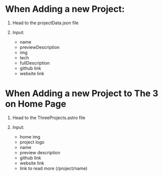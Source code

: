 # When Adding a new Project:

1. Head to the projectData.json file

2. Input:
   - name
   - previewDescription
   - img
   - tech
   - fullDescription
   - github link
   - website link

# When Adding a new Project to The 3 on Home Page

1. Head to the ThreeProjects.astro file

2. Input:
   - home img
   - project logo
   - name
   - preview description
   - github link
   - website link
   - link to read more (/project/name)
